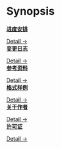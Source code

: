# Synopsis

<div class="cards">
  <div class="card synopsis">
    <a href="/SCHEDULE"><strong>进度安排</strong></a>
    <p class="card-body"><small>   </small></p>
    <span><a href="/SCHEDULE">Detail →</a></span>
  </div>
  <div class="card synopsis">
    <a href="/CHANGELOG"><strong>变更日志</strong></a>
    <p class="card-body"><small>   </small></p>
    <span><a href="/CHANGELOG">Detail →</a></span>
  </div>
</div>

<div class="cards">
  <div class="card synopsis">
    <a href="/REFERENCE"><strong>参考资料</strong></a>
    <p class="card-body"><small>   </small></p>
    <span><a href="/REFERENCE">Detail →</a></span>
  </div>
  <div class="card synopsis">
    <a href="/SETUP"><strong>格式样例</strong></a>
    <p class="card-body"><small>   </small></p>
    <span><a href="/SETUP">Detail →</a></span>
  </div>
</div>

<div class="cards">
  <div class="card synopsis">
    <a href="/AUTHOR"><strong>关于作者</strong></a>
    <p class="card-body"><small>   </small></p>
    <span><a href="/AUTHOR">Detail →</a></span>
  </div>
  <div class="card synopsis">
    <a href="/LICENSE"><strong>许可证</strong></a>
    <p class="card-body"><small>   </small></p>
    <span><a href="/LICENSE">Detail →</a></span>
  </div>
</div>
